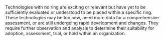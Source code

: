 Technologies with no ring are exciting or relevant but have yet to be sufficiently evaluated or understood to be placed within a specific ring. These technologies may be too new, need more data for a comprehensive assessment, or are still undergoing rapid development and changes. They require further observation and analysis to determine their suitability for adoption, assessment, trial, or hold within an organization.